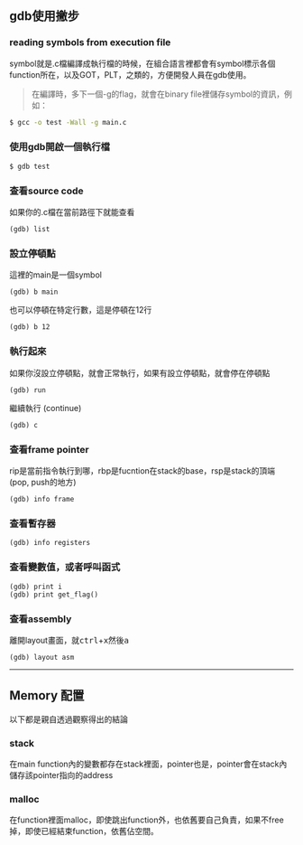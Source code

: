 ## gdb使用撇步
### reading symbols from execution file
symbol就是.c檔編譯成執行檔的時候，在組合語言裡都會有symbol標示各個function所在，以及GOT，PLT，之類的，方便開發人員在gdb使用。<br>
> 在編譯時，多下一個-g的flag，就會在binary file裡儲存symbol的資訊，例如：<br>
```bash
$ gcc -o test -Wall -g main.c
```
### 使用gdb開啟一個執行檔
```console
$ gdb test
```
### 查看source code
如果你的.c檔在當前路徑下就能查看<br>
```console
(gdb) list
```
### 設立停頓點
這裡的main是一個symbol<br>
```console
(gdb) b main
```
也可以停頓在特定行數，這是停頓在12行<br>
```console
(gdb) b 12
```
### 執行起來
如果你沒設立停頓點，就會正常執行，如果有設立停頓點，就會停在停頓點<br>
```console
(gdb) run
```
繼續執行 (continue)
```console
(gdb) c
```
### 查看frame pointer
rip是當前指令執行到哪，rbp是fucntion在stack的base，rsp是stack的頂端(pop, push的地方)
```console
(gdb) info frame
```
### 查看暫存器
```console
(gdb) info registers
```
### 查看變數值，或者呼叫函式
```console
(gdb) print i
(gdb) print get_flag()
```
### 查看assembly
離開layout畫面，就<kbd>ctrl</kbd>+<kbd>x</kbd>然後<kbd>a</kbd>
```console
(gdb) layout asm
```
***
## Memory 配置
以下都是親自透過觀察得出的結論
### stack
在main function內的變數都存在stack裡面，pointer也是，pointer會在stack內儲存該pointer指向的address<br>
### malloc
在function裡面malloc，即使跳出function外，也依舊要自己負責，如果不free掉，即使已經結束function，依舊佔空間。
